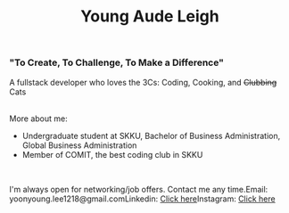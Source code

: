 <header class="header">
  <h1>Young Aude Leigh</h1>
</header>
<body>
  <h3>"To Create, To Challenge, To Make a Difference"</h3>
  <p>A fullstack developer who loves the 3Cs: Coding, Cooking, and <del>Clubbing</del> Cats</p>
  </br>
  <div>More about me:</div>
  <ul>
    <li>Undergraduate student at SKKU, Bachelor of Business Administration, Global Business Administration</li>
    <li>Member of COMIT, the best coding club in SKKU</li>
  </ul>
  </br>
  <p>I'm always open for networking/job offers. Contact me any time.</b>Email: yoonyoung.lee1218@gmail.com</b>Linkedin: <a href="https://www.linkedin.com/in/young-aude-leigh-4b3225241/">Click here</a></b>Instagram: <a href="https://www.instagram.com/o.o_young00/?hl=en">Click here</a></p>
</body>
